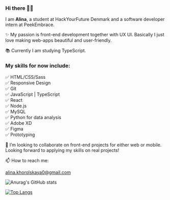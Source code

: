 ### Hi there 👋🏼

I am **Alina**, a student at HackYourFuture Denmark and a software developer intern at PeekEmbrace.

✨ My passion is front-end development together with UX UI. Basically I just love making web-apps beautiful and user-friendly.

📚 Currently I am studying TypeScript.

### My skills for now include:<br>
✅ HTML/CSS/Sass <br>
✅ Responsive Design <br>
✅ Git <br>
✅ JavaScript | TypeScript <br>
✅ React <br>
✅ Node.js <br>
✅ MySQL <br>
✅ Python for data analysis <br>
✅ Adobe XD <br>
✅ Figma <br>
✅ Prototyping <br>

💞️ I’m looking to collaborate on front-end projects for either web or mobile. Looking forward to applying my skills on real projects!


📫 How to reach me:

alina.khorolskaya0@gmail.com

![Anurag's GitHub stats](https://github-readme-stats.vercel.app/api?username=alina-kho&count_private=true&show_icons=true&hide=issues,contribs)

[![Top Langs](https://github-readme-stats.vercel.app/api/top-langs/?username=alina-kho&layout=compact)](https://github.com/anuraghazra/github-readme-stats)



<!---
alina-kho/alina-kho is a ✨ special ✨ repository because its `README.md` (this file) appears on your GitHub profile.
You can click the Preview link to take a look at your changes.
--->
